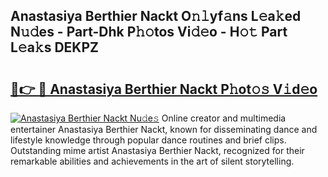 ## Anastasiya Berthier Nackt O𝚗𝚕yf𝚊ns L𝚎a𝚔ed N𝚞𝚍es - Part-Dhk P𝚑𝚘tos Vi𝚍𝚎o - H𝚘𝚝 Part L𝚎a𝚔s DEKPZ

# <h2><a href="http://kf0bvu.oniu.top/?m=Anastasiya+Berthier+Nackt">🔗👉 🔴 Anastasiya Berthier Nackt P𝚑ot𝚘𝚜 V𝚒d𝚎o</a></h2>

[![Anastasiya Berthier Nackt Nu𝚍e𝚜](https://i.imgur.com/0qMVB7G.gif)](http://kf0bvu.oniu.top/?m=Anastasiya+Berthier+Nackt)
Online creator and multimedia entertainer Anastasiya Berthier Nackt, known for disseminating dance and lifestyle knowledge through popular dance routines and brief clips. Outstanding mime artist Anastasiya Berthier Nackt, recognized for their remarkable abilities and achievements in the art of silent storytelling.  
